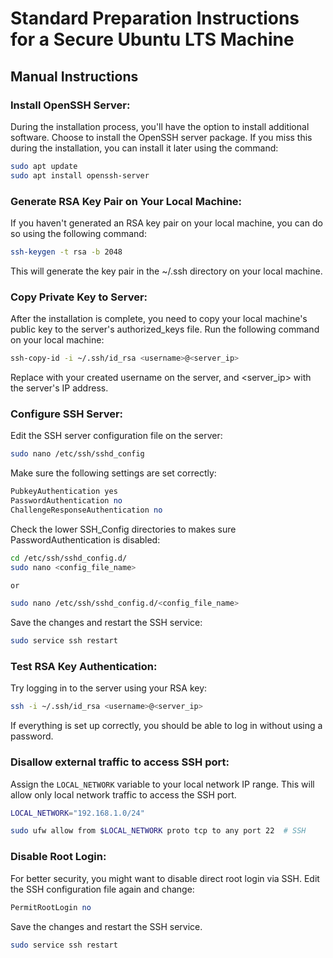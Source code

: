 # Standard Preparation Instructions for a Secure Ubuntu LTS Machine

## Manual Instructions
### Install OpenSSH Server:
During the installation process, you'll have the option to install additional software. Choose to install the OpenSSH server package. If you miss this during the installation, you can install it later using the command:

```bash
sudo apt update
sudo apt install openssh-server
```
### Generate RSA Key Pair on Your Local Machine:
If you haven't generated an RSA key pair on your local machine, you can do so using the following command:

```bash
ssh-keygen -t rsa -b 2048
```
This will generate the key pair in the ~/.ssh directory on your local machine.

### Copy Private Key to Server:
After the installation is complete, you need to copy your local machine's public key to the server's authorized_keys file. Run the following command on your local machine:

```bash
ssh-copy-id -i ~/.ssh/id_rsa <username>@<server_ip>
```
Replace <username> with your created username on the server, and <server_ip> with the server's IP address.

### Configure SSH Server:
Edit the SSH server configuration file on the server:

```bash
sudo nano /etc/ssh/sshd_config
```
Make sure the following settings are set correctly:

```perl
PubkeyAuthentication yes
PasswordAuthentication no
ChallengeResponseAuthentication no
```

Check the lower SSH_Config directories to makes sure PasswordAuthentication is disabled:
```bash
cd /etc/ssh/sshd_config.d/
sudo nano <config_file_name>

or 

sudo nano /etc/ssh/sshd_config.d/<config_file_name>
```

Save the changes and restart the SSH service:

```bash
sudo service ssh restart
```
### Test RSA Key Authentication:
Try logging in to the server using your RSA key:

```bash
ssh -i ~/.ssh/id_rsa <username>@<server_ip>
```
If everything is set up correctly, you should be able to log in without using a password.

### Disallow external traffic to access SSH port:

Assign the `LOCAL_NETWORK` variable to your local network IP range. This will allow only local network traffic to access the SSH port.

```bash
LOCAL_NETWORK="192.168.1.0/24"

sudo ufw allow from $LOCAL_NETWORK proto tcp to any port 22  # SSH
```

### Disable Root Login:
For better security, you might want to disable direct root login via SSH. Edit the SSH configuration file again and change:

```perl
PermitRootLogin no
```
Save the changes and restart the SSH service.

```bash
sudo service ssh restart
```
